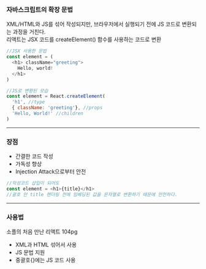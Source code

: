 ### 자바스크립트의 확장 문법
XML/HTML와 JS를 섞어 작성되지만, 브라우저에서 실행되기 전에 JS 코드로 변환되는 과정을 거친다.    
리액트는 JSX 코드를 createElement() 함수를 사용하는 코드로 변환

```javascript
//JSX 사용한 문법
const element = (
  <h1> className="greeting">
    Hello, world!
  </h1>
)
```
```javascript
//JS로 변환된 모습
const element = React.createElement(
  'h1', //type
  { className: 'greeting'}, //props
  'Hello, World!' //children
)
```
***
### 장점
* 간결한 코드 작성
* 가독성 향상
* Injection Attack으로부터 안전
```javascript
//악성코드 삽입이 되어도
const element = <h1>{title}</h1>
//괄호 안 title 렌더링 전에 임베딩된 값을 문자열로 변환하기 때문에 안전하다.
```
***
### 사용법
소플의 처음 만난 리액트 104pg
* XML과 HTML 섞어서 사용
* JS 문법 지원
* 중괄호{}에는 JS 코드 사용
